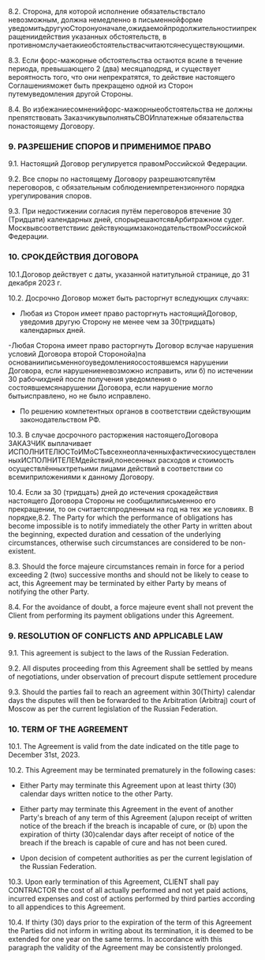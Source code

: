 8.2. Сторона, для которой исполнение обязательствстало невозможным, должна немедленно в письменнойформе уведомитьдругуюСторонуоначале,ожидаемойпродолжительностиипрекращениидействия указанных обстоятельств, в противномслучаетакиеобстоятельствасчитаютсянесуществующими.



8.3. Если форс-мажорные обстоятельства остаются всиле в течение периода, превышающего 2 (два) месяцаподряд, и существует вероятность того, что они непрекратятся, то действие настоящего Соглашенияможет быть прекращено одной из Сторон путемуведомления другой Стороны.



8.4. Во избежаниесомненийфорс-мажорныеобстоятельства не должны препятствовать ЗаказчикувыполнятьСВОИплатежные обязательства понастоящему Договору.



### 9. РАЗРЕШЕНИЕ СПОРОВ И ПРИМЕНИМОЕ ПРАВО

9.1. Настоящий Договор регулируется правомРоссийской Федерации.



9.2. Все споры по настоящему Договору разрешаютсяпутём переговоров, с обязательным соблюдениемпретензионного порядка урегулирования споров.

9.3. При недостижении согласия путём переговоров  втечение 30 (Тридцати) календарных дней, спорырешаютсявАрбитражном судег. Москвывсоответствиис действующимзаконодательствомРоссийской Федерации.



### 10. СРОКДЕЙСТВИЯ ДОГОВОРА

10.1.Договор действует с даты, указанной натитульной странице, до 31 декабря 2023 г.

10.2. Досрочно Договор может быть расторгнут вследующих случаях:

- Любая из Сторон имеет право расторгнуть настоящийДоговор, уведомив другую Сторону не менее чем за 30(тридцать) календарных дней.



-Любая Сторона имеет право расторгнуть Договор вслучае нарушения условий Договора второй Сторонойa)na основанииписьменногоуведомленияосостоявшемся нарушении Договора, если нарушениеневозможно исправить, или б) по истечении 30 рабочихдней после получения уведомления о состоявшемсянарушении Договора, если нарушение могло бытьисправлено, но не было исправлено.



- По решению компетентных органов в соответствии сдействующим законодательством РФ.



10.3. В случае досрочного расторжения настоящегоДоговора ЗАКАЗЧИК выплачивает ИСПОЛНИТЕЛЮСТоИМоСТьвcехнеоплаченныхфактическиосуществленныхИСПОЛНИТЕЛЕМдействий,понесенных расходов и стоимость осуществлённыхтретьими лицами действий в соответствии со всемиприложениями к данному Договору.



10.4. Если за 30 (тридцать) дней до истечения срокадействия настоящего Договора Стороны не сообщилиписьменноо его прекращении, то он считаетсяпродленным на год на тех же условиях. В порядке,8.2. The Party for which the performance of obligations has become impossible is to notify immediately the other Party in written about the beginning, expected duration and cessation of the underlying circumstances, otherwise such circumstances are considered to be non-existent.

8.3. Should the force majeure circumstances remain in force for a period exceeding 2 (two) successive months and should not be likely to cease to act, this Agreement may be terminated by either Party by means of notifying the other Party.



8.4. For the avoidance of doubt, a force majeure event shall not prevent the Client from performing its payment obligations under this Agreement.



### 9. RESOLUTION OF CONFLICTS AND APPLICABLE LAW 

9.1. This agreement is subject to the laws of the Russian Federation.



9.2. All disputes proceeding from this Agreement shall be settled by means of negotiations, under observation of precourt dispute settlement procedure 

9.3. Should the parties fail to reach an agreement within 30(Thirty) calendar days the disputes will then be forwarded to the Arbitration (Arbitraj) court of Moscow as per the current legislation of the Russian Federation.

### 10. TERM OF THE AGREEMENT 

10.1. The Agreement is valid from the date indicated on the title page to December 31st, 2023.



10.2. This Agreement may be terminated prematurely in the following cases:

- Either Party may terminate this Agreement upon at least thirty (30) calendar days written notice to the other Party.

- Either party may terminate this Agreement in the event of another Party's breach of any term of this Agreement (a)upon receipt of written notice of the breach if the breach is incapable of cure, or (b) upon the expiration of thirty (30)calendar days after receipt of notice of the breach if the breach is capable of cure and has not been cured.

- Upon decision of competent authorities as per the current legislation of the Russian Federation.



10.3. Upon early termination of this Agreement, CLlENT shall pay CONTRACTOR the cost of all actually performed and not yet paid actions, incurred expenses and cost of actions performed by third parties according to all appendices to this Agreement.



10.4. If thirty (30) days prior to the expiration of the term of this Agreement the Parties did not inform in writing about its termination, it is deemed to be extended for one year on the same terms. In accordance with this paragraph the validity of the Agreement may be consistently prolonged.